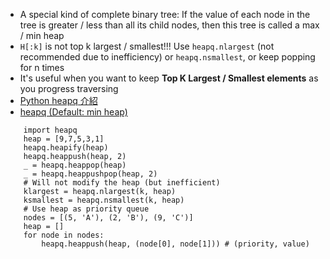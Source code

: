 - A special kind of complete binary tree: If the value of each node in the tree is greater / less than all its child nodes, then this tree is called a max / min heap
- `H[:k]` is not top k largest / smallest!!! Use `heapq.nlargest` (not recommended due to inefficiency) or `heapq.nsmallest`, or keep popping for n times
- It's useful when you want to keep **Top K Largest / Smallest elements** as you progress traversing
- [Python heapq 介紹](https://ithelp.ithome.com.tw/articles/10247299)
- [heapq (Default: min heap)](https://docs.python.org/zh-tw/3.10/library/heapq.html)
```python=
	import heapq
	heap = [9,7,5,3,1]
	heapq.heapify(heap)
	heapq.heappush(heap, 2)
	_ = heapq.heappop(heap)
	_ = heapq.heappushpop(heap, 2)
	# Will not modify the heap (but inefficient)
	klargest = heapq.nlargest(k, heap)
	ksmallest = heapq.nsmallest(k, heap)
	# Use heap as priority queue
	nodes = [(5, 'A'), (2, 'B'), (9, 'C')]
	heap = []
	for node in nodes:
	    heapq.heappush(heap, (node[0], node[1])) # (priority, value)
```